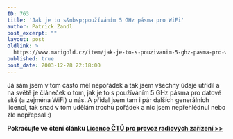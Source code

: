 ```yaml
---
ID: 763
title: 'Jak je to s&nbsp;používáním 5 GHz pásma pro WiFi'
author: Patrick Zandl
post_excerpt: ""
layout: post
oldlink: >
  https://www.marigold.cz/item/jak-je-to-s-pouzivanim-5-ghz-pasma-pro-wifi
published: true
post_date: 2003-12-28 22:18:00
---
```

<p>
Já sám jsem v tom často měl nepořádek a tak jsem všechny údaje utřídil a na světě je článeček o tom, jak je to s používáním 5 GHz pásma pro datové sítě (a zejména WiFi) u nás. A přidal jsem tam i pár dalších generálních licencí, tak snad v tom udělám trochu pořádek a nic jsem nepřehlédnul nebo zle nepřepsal :)</p>

<p>
<STRONG>Pokračujte ve čtení článku </STRONG><A href="/zacinajicim/frekvence031228.html" target=_blank><STRONG>Licence ČTÚ pro provoz radiových zařízení &gt;&gt;</STRONG></A></p>
